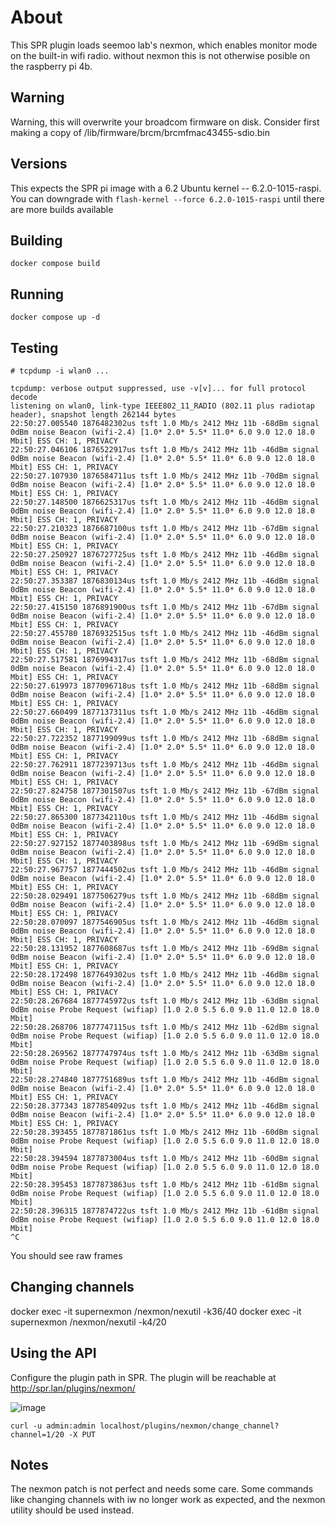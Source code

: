 # About 

This SPR plugin loads seemoo lab's nexmon, which enables monitor mode on the built-in wifi radio. without nexmon this is not otherwise posible on the raspberry pi 4b.

## Warning

Warning, this will overwrite your broadcom firmware on disk.
Consider first making a copy of /lib/firmware/brcm/brcmfmac43455-sdio.bin

## Versions 

This expects the SPR pi image with a 6.2 Ubuntu kernel -- 6.2.0-1015-raspi. You can downgrade with `flash-kernel --force 6.2.0-1015-raspi` until there are more builds available



## Building
```
docker compose build
```

## Running

```export SUPERDIR=/home/spr/super
docker compose up -d
```

## Testing

```
# tcpdump -i wlan0 ...

tcpdump: verbose output suppressed, use -v[v]... for full protocol decode
listening on wlan0, link-type IEEE802_11_RADIO (802.11 plus radiotap header), snapshot length 262144 bytes
22:50:27.005540 1876482302us tsft 1.0 Mb/s 2412 MHz 11b -68dBm signal 0dBm noise Beacon (wifi-2.4) [1.0* 2.0* 5.5* 11.0* 6.0 9.0 12.0 18.0 Mbit] ESS CH: 1, PRIVACY
22:50:27.046106 1876522917us tsft 1.0 Mb/s 2412 MHz 11b -46dBm signal 0dBm noise Beacon (wifi-2.4) [1.0* 2.0* 5.5* 11.0* 6.0 9.0 12.0 18.0 Mbit] ESS CH: 1, PRIVACY
22:50:27.107930 1876584711us tsft 1.0 Mb/s 2412 MHz 11b -70dBm signal 0dBm noise Beacon (wifi-2.4) [1.0* 2.0* 5.5* 11.0* 6.0 9.0 12.0 18.0 Mbit] ESS CH: 1, PRIVACY
22:50:27.148500 1876625317us tsft 1.0 Mb/s 2412 MHz 11b -46dBm signal 0dBm noise Beacon (wifi-2.4) [1.0* 2.0* 5.5* 11.0* 6.0 9.0 12.0 18.0 Mbit] ESS CH: 1, PRIVACY
22:50:27.210323 1876687100us tsft 1.0 Mb/s 2412 MHz 11b -67dBm signal 0dBm noise Beacon (wifi-2.4) [1.0* 2.0* 5.5* 11.0* 6.0 9.0 12.0 18.0 Mbit] ESS CH: 1, PRIVACY
22:50:27.250927 1876727725us tsft 1.0 Mb/s 2412 MHz 11b -46dBm signal 0dBm noise Beacon (wifi-2.4) [1.0* 2.0* 5.5* 11.0* 6.0 9.0 12.0 18.0 Mbit] ESS CH: 1, PRIVACY
22:50:27.353387 1876830134us tsft 1.0 Mb/s 2412 MHz 11b -46dBm signal 0dBm noise Beacon (wifi-2.4) [1.0* 2.0* 5.5* 11.0* 6.0 9.0 12.0 18.0 Mbit] ESS CH: 1, PRIVACY
22:50:27.415150 1876891900us tsft 1.0 Mb/s 2412 MHz 11b -67dBm signal 0dBm noise Beacon (wifi-2.4) [1.0* 2.0* 5.5* 11.0* 6.0 9.0 12.0 18.0 Mbit] ESS CH: 1, PRIVACY
22:50:27.455780 1876932515us tsft 1.0 Mb/s 2412 MHz 11b -46dBm signal 0dBm noise Beacon (wifi-2.4) [1.0* 2.0* 5.5* 11.0* 6.0 9.0 12.0 18.0 Mbit] ESS CH: 1, PRIVACY
22:50:27.517581 1876994317us tsft 1.0 Mb/s 2412 MHz 11b -68dBm signal 0dBm noise Beacon (wifi-2.4) [1.0* 2.0* 5.5* 11.0* 6.0 9.0 12.0 18.0 Mbit] ESS CH: 1, PRIVACY
22:50:27.619973 1877096718us tsft 1.0 Mb/s 2412 MHz 11b -68dBm signal 0dBm noise Beacon (wifi-2.4) [1.0* 2.0* 5.5* 11.0* 6.0 9.0 12.0 18.0 Mbit] ESS CH: 1, PRIVACY
22:50:27.660499 1877137311us tsft 1.0 Mb/s 2412 MHz 11b -46dBm signal 0dBm noise Beacon (wifi-2.4) [1.0* 2.0* 5.5* 11.0* 6.0 9.0 12.0 18.0 Mbit] ESS CH: 1, PRIVACY
22:50:27.722352 1877199099us tsft 1.0 Mb/s 2412 MHz 11b -68dBm signal 0dBm noise Beacon (wifi-2.4) [1.0* 2.0* 5.5* 11.0* 6.0 9.0 12.0 18.0 Mbit] ESS CH: 1, PRIVACY
22:50:27.762911 1877239713us tsft 1.0 Mb/s 2412 MHz 11b -46dBm signal 0dBm noise Beacon (wifi-2.4) [1.0* 2.0* 5.5* 11.0* 6.0 9.0 12.0 18.0 Mbit] ESS CH: 1, PRIVACY
22:50:27.824758 1877301507us tsft 1.0 Mb/s 2412 MHz 11b -67dBm signal 0dBm noise Beacon (wifi-2.4) [1.0* 2.0* 5.5* 11.0* 6.0 9.0 12.0 18.0 Mbit] ESS CH: 1, PRIVACY
22:50:27.865300 1877342110us tsft 1.0 Mb/s 2412 MHz 11b -46dBm signal 0dBm noise Beacon (wifi-2.4) [1.0* 2.0* 5.5* 11.0* 6.0 9.0 12.0 18.0 Mbit] ESS CH: 1, PRIVACY
22:50:27.927152 1877403898us tsft 1.0 Mb/s 2412 MHz 11b -69dBm signal 0dBm noise Beacon (wifi-2.4) [1.0* 2.0* 5.5* 11.0* 6.0 9.0 12.0 18.0 Mbit] ESS CH: 1, PRIVACY
22:50:27.967757 1877444502us tsft 1.0 Mb/s 2412 MHz 11b -46dBm signal 0dBm noise Beacon (wifi-2.4) [1.0* 2.0* 5.5* 11.0* 6.0 9.0 12.0 18.0 Mbit] ESS CH: 1, PRIVACY
22:50:28.029491 1877506279us tsft 1.0 Mb/s 2412 MHz 11b -68dBm signal 0dBm noise Beacon (wifi-2.4) [1.0* 2.0* 5.5* 11.0* 6.0 9.0 12.0 18.0 Mbit] ESS CH: 1, PRIVACY
22:50:28.070097 1877546905us tsft 1.0 Mb/s 2412 MHz 11b -46dBm signal 0dBm noise Beacon (wifi-2.4) [1.0* 2.0* 5.5* 11.0* 6.0 9.0 12.0 18.0 Mbit] ESS CH: 1, PRIVACY
22:50:28.131952 1877608687us tsft 1.0 Mb/s 2412 MHz 11b -69dBm signal 0dBm noise Beacon (wifi-2.4) [1.0* 2.0* 5.5* 11.0* 6.0 9.0 12.0 18.0 Mbit] ESS CH: 1, PRIVACY
22:50:28.172498 1877649302us tsft 1.0 Mb/s 2412 MHz 11b -46dBm signal 0dBm noise Beacon (wifi-2.4) [1.0* 2.0* 5.5* 11.0* 6.0 9.0 12.0 18.0 Mbit] ESS CH: 1, PRIVACY
22:50:28.267684 1877745972us tsft 1.0 Mb/s 2412 MHz 11b -63dBm signal 0dBm noise Probe Request (wifiap) [1.0 2.0 5.5 6.0 9.0 11.0 12.0 18.0 Mbit]
22:50:28.268706 1877747115us tsft 1.0 Mb/s 2412 MHz 11b -62dBm signal 0dBm noise Probe Request (wifiap) [1.0 2.0 5.5 6.0 9.0 11.0 12.0 18.0 Mbit]
22:50:28.269562 1877747974us tsft 1.0 Mb/s 2412 MHz 11b -63dBm signal 0dBm noise Probe Request (wifiap) [1.0 2.0 5.5 6.0 9.0 11.0 12.0 18.0 Mbit]
22:50:28.274840 1877751689us tsft 1.0 Mb/s 2412 MHz 11b -46dBm signal 0dBm noise Beacon (wifi-2.4) [1.0* 2.0* 5.5* 11.0* 6.0 9.0 12.0 18.0 Mbit] ESS CH: 1, PRIVACY
22:50:28.377343 1877854092us tsft 1.0 Mb/s 2412 MHz 11b -46dBm signal 0dBm noise Beacon (wifi-2.4) [1.0* 2.0* 5.5* 11.0* 6.0 9.0 12.0 18.0 Mbit] ESS CH: 1, PRIVACY
22:50:28.393455 1877871861us tsft 1.0 Mb/s 2412 MHz 11b -60dBm signal 0dBm noise Probe Request (wifiap) [1.0 2.0 5.5 6.0 9.0 11.0 12.0 18.0 Mbit]
22:50:28.394594 1877873004us tsft 1.0 Mb/s 2412 MHz 11b -60dBm signal 0dBm noise Probe Request (wifiap) [1.0 2.0 5.5 6.0 9.0 11.0 12.0 18.0 Mbit]
22:50:28.395453 1877873863us tsft 1.0 Mb/s 2412 MHz 11b -61dBm signal 0dBm noise Probe Request (wifiap) [1.0 2.0 5.5 6.0 9.0 11.0 12.0 18.0 Mbit]
22:50:28.396315 1877874722us tsft 1.0 Mb/s 2412 MHz 11b -61dBm signal 0dBm noise Probe Request (wifiap) [1.0 2.0 5.5 6.0 9.0 11.0 12.0 18.0 Mbit]
^C

```

You should see raw frames

## Changing channels
docker exec -it supernexmon /nexmon/nexutil -k36/40
docker exec -it supernexmon /nexmon/nexutil -k4/20

## Using the API

Configure the plugin path in SPR. The plugin will be reachable at http://spr.lan/plugins/nexmon/

![image](https://github.com/spr-networks/spr-nexmon/assets/37549748/79fffc7a-4897-48ce-8b20-c824911cdb68)

```
curl -u admin:admin localhost/plugins/nexmon/change_channel?channel=1/20 -X PUT
```

## Notes 

The nexmon patch is not perfect and needs some care. Some commands like changing channels with iw no longer work as expected, and the nexmon utility should be used instead.
